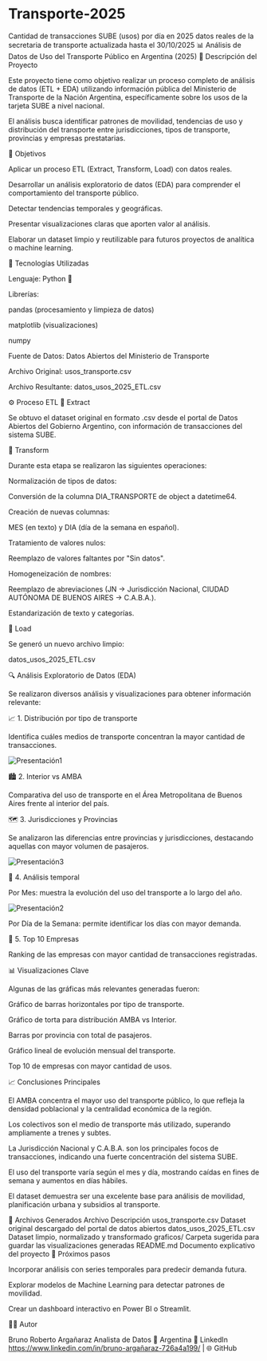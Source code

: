 # Transporte-2025
Cantidad de transacciones SUBE (usos) por día en 2025 datos reales de la secretaria de transporte actualizada hasta el 30/10/2025
📊 Análisis de Datos de Uso del Transporte Público en Argentina (2025)
🧩 Descripción del Proyecto

Este proyecto tiene como objetivo realizar un proceso completo de análisis de datos (ETL + EDA) utilizando información pública del Ministerio de Transporte de la Nación Argentina, específicamente sobre los usos de la tarjeta SUBE a nivel nacional.

El análisis busca identificar patrones de movilidad, tendencias de uso y distribución del transporte entre jurisdicciones, tipos de transporte, provincias y empresas prestatarias.

🧠 Objetivos

Aplicar un proceso ETL (Extract, Transform, Load) con datos reales.

Desarrollar un análisis exploratorio de datos (EDA) para comprender el comportamiento del transporte público.

Detectar tendencias temporales y geográficas.

Presentar visualizaciones claras que aporten valor al análisis.

Elaborar un dataset limpio y reutilizable para futuros proyectos de analítica o machine learning.

🧰 Tecnologías Utilizadas

Lenguaje: Python 🐍

Librerías:

pandas (procesamiento y limpieza de datos)

matplotlib (visualizaciones)

numpy

Fuente de Datos: Datos Abiertos del Ministerio de Transporte

Archivo Original: usos_transporte.csv

Archivo Resultante: datos_usos_2025_ETL.csv

⚙️ Proceso ETL
🔹 Extract

Se obtuvo el dataset original en formato .csv desde el portal de Datos Abiertos del Gobierno Argentino, con información de transacciones del sistema SUBE.

🔹 Transform

Durante esta etapa se realizaron las siguientes operaciones:

Normalización de tipos de datos:

Conversión de la columna DIA_TRANSPORTE de object a datetime64.

Creación de nuevas columnas:

MES (en texto) y DIA (día de la semana en español).

Tratamiento de valores nulos:

Reemplazo de valores faltantes por "Sin datos".

Homogeneización de nombres:

Reemplazo de abreviaciones (JN → Jurisdicción Nacional, CIUDAD AUTÓNOMA DE BUENOS AIRES → C.A.B.A.).

Estandarización de texto y categorías.

🔹 Load

Se generó un nuevo archivo limpio:

datos_usos_2025_ETL.csv

🔍 Análisis Exploratorio de Datos (EDA)

Se realizaron diversos análisis y visualizaciones para obtener información relevante:

📈 1. Distribución por tipo de transporte

Identifica cuáles medios de transporte concentran la mayor cantidad de transacciones.

![Presentación1](https://github.com/user-attachments/assets/f122658f-fc41-43b8-87e4-faee4e47efeb)


🏙️ 2. Interior vs AMBA

Comparativa del uso de transporte en el Área Metropolitana de Buenos Aires frente al interior del país.

🗺️ 3. Jurisdicciones y Provincias

Se analizaron las diferencias entre provincias y jurisdicciones, destacando aquellas con mayor volumen de pasajeros.


![Presentación3](https://github.com/user-attachments/assets/2e896fb4-61c6-4b91-8f1e-540933c0e467)

📆 4. Análisis temporal

Por Mes: muestra la evolución del uso del transporte a lo largo del año.

![Presentación2](https://github.com/user-attachments/assets/ec509c72-a34d-4b08-860f-675b5e5004cf)


Por Día de la Semana: permite identificar los días con mayor demanda.

🏢 5. Top 10 Empresas

Ranking de las empresas con mayor cantidad de transacciones registradas.

📊 Visualizaciones Clave

Algunas de las gráficas más relevantes generadas fueron:

Gráfico de barras horizontales por tipo de transporte.

Gráfico de torta para distribución AMBA vs Interior.

Barras por provincia con total de pasajeros.

Gráfico lineal de evolución mensual del transporte.

Top 10 de empresas con mayor cantidad de usos.

📈 Conclusiones Principales

El AMBA concentra el mayor uso del transporte público, lo que refleja la densidad poblacional y la centralidad económica de la región.

Los colectivos son el medio de transporte más utilizado, superando ampliamente a trenes y subtes.

La Jurisdicción Nacional y C.A.B.A. son los principales focos de transacciones, indicando una fuerte concentración del sistema SUBE.

El uso del transporte varía según el mes y día, mostrando caídas en fines de semana y aumentos en días hábiles.

El dataset demuestra ser una excelente base para análisis de movilidad, planificación urbana y subsidios al transporte.

💾 Archivos Generados
Archivo	Descripción
usos_transporte.csv	Dataset original descargado del portal de datos abiertos
datos_usos_2025_ETL.csv	Dataset limpio, normalizado y transformado
graficos/	Carpeta sugerida para guardar las visualizaciones generadas
README.md	Documento explicativo del proyecto
🚀 Próximos pasos

Incorporar análisis con series temporales para predecir demanda futura.

Explorar modelos de Machine Learning para detectar patrones de movilidad.

Crear un dashboard interactivo en Power BI o Streamlit.

🧑‍💻 Autor

Bruno Roberto Argañaraz
Analista de Datos
📍 Argentina
💼 LinkedIn  https://www.linkedin.com/in/bruno-argañaraz-726a4a199/
 | 🌐 GitHub
